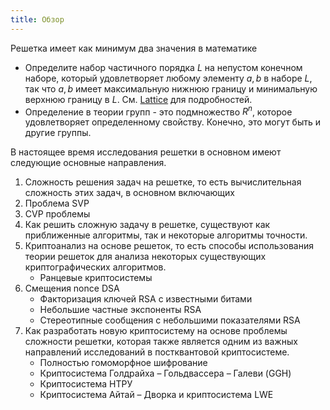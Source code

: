 ```yaml
---
title: Обзор
---
```


Решетка имеет как минимум два значения в математике

- Определите набор частичного порядка $L$ на непустом конечном наборе, который удовлетворяет любому элементу $a, b$ в
  наборе $L$, так что $a, b$ имеет максимальную нижнюю границу и минимальную верхнюю границу в $L$.
  См. [Lattice](<https://en.wikipedia.org/wiki/Lattice_(order)>) для подробностей.
- Определение в теории групп - это подмножество $R^n$, которое удовлетворяет определенному свойству. Конечно, это могут
  быть и другие группы.

В настоящее время исследования решетки в основном имеют следующие основные направления.

1. Сложность решения задач на решетке, то есть вычислительная сложность этих задач, в основном включающих
2. Проблема SVP
3. CVP проблемы
4. Как решить сложную задачу в решетке, существуют как приближенные алгоритмы, так и некоторые алгоритмы точности.
5. Криптоанализ на основе решеток, то есть способы использования теории решеток для анализа некоторых существующих
   криптографических алгоритмов.
    - Ранцевые криптосистемы
6. Смещения nonce DSA
    - Факторизация ключей RSA с известными битами
    - Небольшие частные экспоненты RSA
    - Стереотипные сообщения с небольшими показателями RSA
7. Как разработать новую криптосистему на основе проблемы сложности решетки, которая также является одним из важных
   направлений исследований в постквантовой криптосистеме.
    - Полностью гомоморфное шифрование
    - Криптосистема Голдрайха – Гольдвассера – Галеви (GGH)
    - Криптосистема НТРУ
    - Криптосистема Айтай – Дворка и криптосистема LWE
